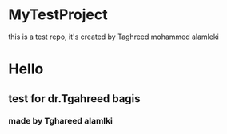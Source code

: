 # MyTestProject
this is a test repo, it's created by Taghreed mohammed alamleki
<h1>Hello</h1>
<h2>test for dr.Tgahreed bagis</h2>
<h3>made by Tghareed alamlki </h3>


